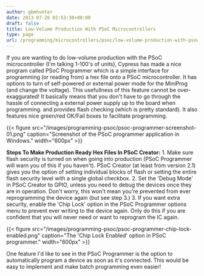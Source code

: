 ```yaml
---
author: gbmhunter
date: 2013-07-26 02:53:30+00:00
draft: false
title: Low-Volume Production With PSoC Microcontrollers
type: page
url: /programming/microcontrollers/psoc/low-volume-production-with-psoc-microcontrollers
---
```


If you are wanting to do low-volume production with the PSoC microcontroller (I'm talking 1-100's of units), Cypress has made a nice program called PSoC Programmer which is a simple interface for programming (or reading from) a hex file onto a PSoC microcontroller. It has options to turn of self-powered or external power mode for the MiniProg (and change the voltage). This usefullness of this feature cannot be over-exaggurated! It basically means that you don't have to go through the hassle of connecting a external power supply up to the board when programming. and provides flash checking (which is pretty standard). It also features nice green/red OK/Fail boxes to facilitate programming.

{{< figure src="/images/programming-psoc/psoc-programmer-screenshot-01.png" caption="Screenshot of the PSoC programmer application in Windows."  width="600px" >}}

**Steps To Make Production Ready Hex Files In PSoC Creator:**  1. Make sure flash security is turned on when going into production (PSoC Programmer will warn you of this if you haven't). PSoC Creator (at least from version 2.1) gives you the option of setting individual blocks of flash or setting the entire flash security level with a single global checkbox.  2. Set the 'Debug Mode' in PSoC Creator to GPIO, unless you need to debug the devices once they are in operation. Don't worry, this won't mean you're prevented from ever reprogramming the device again (but see step 3.)  3. If you want extra security, enable the 'Chip Lock' option in the PSoC Programmer options menu to prevent ever writing to the device again. Only do this if you are confident that you will never need or want to reprogram the IC again.

{{< figure src="/images/programming-psoc/psoc-programmer-chip-lock-enabled.png" caption="The 'Chip Lock Enabled' option in PSoC programmer."  width="600px" >}}

One feature I'd like to see in the PSoC Programmer is the option to automatically program a device as soon as it's connected. This would be easy to implement and make batch programming even easier!
